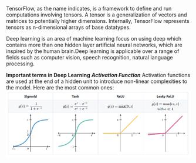 TensorFlow, as the name indicates, is a framework to define and run computations involving tensors. A tensor is a generalization of vectors and matrices to potentially higher dimensions. Internally, TensorFlow represents tensors as n-dimensional arrays of base datatypes.

Deep learning is an area of machine learning focus on using deep which contains more than one hidden layer artificial neural networks, which are inspired by the human brain.Deep learning is applicable over a range of fields such as computer vision, speech recognition, natural language processing.

**Important terms in Deep Learning**
**_Activation Function_**
Activation functions are used at the end of a hidden unit to introduce non-linear complexities to the model. Here are the most common ones:
![Screenshot](activationFunc.png)

